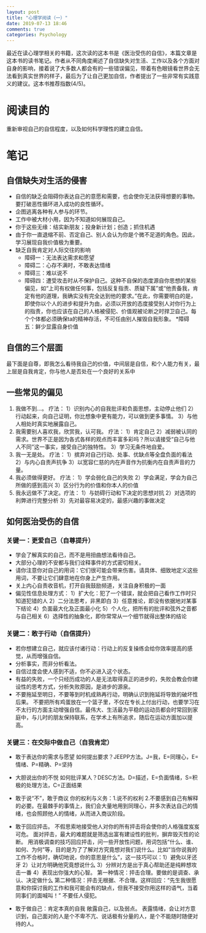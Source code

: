 ```yaml
---
layout: post
title: "心理学阅读（一）"
date: 2019-07-13 18:46
comments: true
categories: Psychology
---
```


最近在读心理学相关的书籍，这次读的这本书是《医治受伤的自信》，本篇文章是这本书的读书笔记。作者从不同角度阐述了自信缺失对生活、工作以及各个方面对自身的影响，接着说了大多数人都会有的一些错误偏见，带着有色眼镜看世界会无法看到真实世界的样子，最后为了让自己更加自信，作者提出了一些非常有实践意义的建议。这本书推荐指数(4/5)。

# 阅读目的

重新审视自己的自信程度，以及如何科学理性的建立自信。

# 笔记

## 自信缺失对生活的侵害

* 自信的缺乏会阻碍你表达自己的意愿和需要，也会使你无法获得想要的事物。要打破恶性循环进入成功的良性循环。
* 企图逃离各种有人参与的环节。
* 工作中被大材小用，因为不知道如何展现自己。
* 你于这些无缘：结实新朋友；投身新计划；创造；抓住机遇
* 由于你一直退缩不前、否定自己、别人会认为你是个微不足道的角色。因此，学习展现自我价值极为重要。
* 缺乏自我肯定对人际交往的影响
    * 障碍一：无法表达需求和愿望
    * 障碍二：心存不满时，不敢表达情绪
    * 障碍三：难以说不
    * 障碍四：遭受攻击时从不保护自己。这种不自保的态度源自你思想的某些偏见，如“上司有权做任何事，包括反复指责、质疑下属”或“他责备我，肯定有他的道理，我确实没有完全达到他的要求。”在此，你需要明白的是，即使你以个人的进步和提升为由，必须以开放的态度接受别人对你行为上的指责，你也应该在自己的人格被侵犯、价值观被论断之时捍卫自己。每个个体都必须确保ta的精神存活，不可任由别人摧毁自我形象。
    *障碍五：鲜少显露自身价值

## 自信的三个层面

最下面是自尊，即我怎么看待我自己的价值，中间层是自信，和个人能力有关，最上层是自我肯定，你与他人是否处在一个良好的关系中

## 一些常见的偏见

1. 我做不到...。 疗法：
1）识别内心的自我批评和负面思想，主动停止他们
2）行动起来，向自己证明，你比想象中更有能力，可以做到更多事情。
3）与他人相处时真实地展露自己。
2. 我需要别人喜欢我，欣赏我，认可我。
疗法：
1）肯定自己
2）减弱被认同的需求。世界不正是因为各式各样的观点而丰富多彩吗？所以请接受“自己与他人不同”这一事实，接受自己的独特性。
3）学习无条件地自爱。
3. 我一无是处。 疗法：
1）摈弃对自己行动、处事、优缺点等全盘负面的看法
2）与内心自责声抗争
3）以宽容仁慈的内在声音作为抗衡内在自责声音的力量。
4. 我必须做得更好。 疗法：
1）学会弱化自己的失败
2）学会满足，学会为自己所做的感到高兴
3）区分行为的价值和你本人的价值
5. 我永远做不了决定。疗法：
1）与妨碍行动和下决定的思想对抗
2）对选项的利弊进行完整分析
3）先对最容易决定的，最感兴趣的事做决定

## 如何医治受伤的自信

### 关键一：更爱自己（自尊提升）

* 学会了解真实的自己，而不是用扭曲想法看待自己。
* 大部分心理的不安都与我们诠释事件的方式密切相关。
* 请你注意你对自己的用词：它们很可能会带来伤害。请具体、细致地定义这些用词，不要让它们肆意地在你身上产生作用。
* 关上内心自责收音机，打开自我鼓励频道，关注自身积极的一面
* 偏见性信息处理方式：
1）扩大化：犯了一个错误，就会把自己看作工作时只知道犯错的人
2）二分法思考，非黑即白
3）任意推论，即没有依据地对某事下结论
4）负面最大化及正面最小化
5）个人化，把所有的批评和弦外之音都与自己相关
6）选择性的抽象化，即你常常从一个细节就得出整体的结论

### 关键二：敢于行动（自信提升）

* 若你想建立自己，就应该付诸行动：行动上的反复操练会给你效率提高的感觉，从而增强自信。
* 分析事实，而非分析看法。
* 自信过度会使人感到不适，你不必进入这个状态。
* 有益的失败，一个只经历成功的人是无法取得真正的进步的，失败会教会你建设性的思考方式，分析失败原因，是进步的源泉。
* 不要拖延至明日，不要等到时机成熟再行动，明确认识到拖延将导致的破坏性后果。
不要把所有鸡蛋放在一个篮子里，不仅在专长上付出行动，也要学习在不太行的方面主动增强自信。最伟大、生活最为平稳的运动员都会时常回到家庭中，与儿时的朋友保持联系，在学术上有所追求，随后在运动方面加以提高。

### 关键三：在交际中做自己（自我肯定）

* 敢于表达你的需求与愿望
如何提出要求？JEEPP方法。J=我，E=同理心，E=情绪、P=精确、P=坚持

* 大胆说出你的不悦
如何批评某人？DESC方法。D=描述，E=负面情绪，S=积极的处理方法，C=正面结果

* 敢于说“不”，敢于商议
你的权利与义务：1.说不的权利 2.不要感到自己有解释的必要。在最棘手的事情上，我们会大量地用到同理心，并多次表达自己的情绪，也会照顾他人的情绪，从而进入商议阶段。

* 敢于回应抨击。
不假思索地接受他人对你的所有抨击将会使你的人格强度岌岌可危。
面对抨击，最大的难题就是筛选出富有建设性的批判，摒弃毁灭性的论断。
用消极调查的技巧回应抨击，问一些开放性问题，用词包括“什么、谁、如何、为何”等，目的是为了了解对方究竟想对我们说什么。比如“当你说我的工作不合格时，确切地说，你的意思是什么”，这一技巧可以：1）避免以牙还牙 2）让对方明确他究竟想说什么 3）分辨对方是出于真心帮助还是纯粹想攻击一番 4）表现出你强大的心智。
第一种情况：抨击合理。要做的是调查、承认、决定做什么
第二种情况：抨击无根据、不合理。这样回应：“先生我很愿意和你探讨我的工作和我可能会有的缺点，但我不接受你用这样的语气，当着同事们的面喊叫！”
不要任人侵犯。

* 敢于做自己：肯定本真的自我
敞露自己，以及弱点。
表露情绪，会让对方意识到，自己面对的人是个不卑不亢、说话极有分量的人，是个不能随时随便对待的人。
